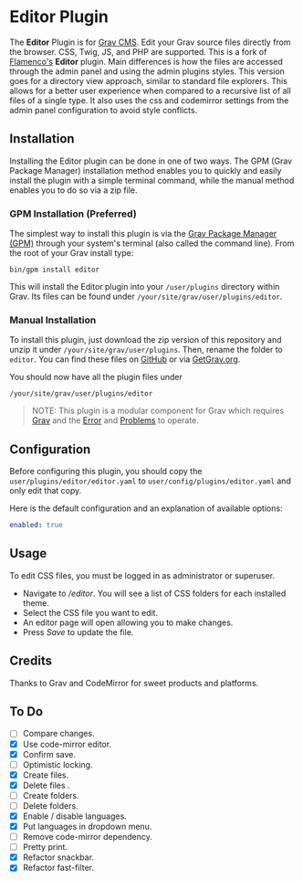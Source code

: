 # Editor Plugin

The **Editor** Plugin is for [Grav CMS](http://github.com/getgrav/grav). 
Edit your Grav source files directly from the browser. CSS, Twig, JS, and PHP are supported.
This is a fork of [Flamenco's](https://github.com/Flamenco/grav-plugin-editor/) **Editor** plugin.
Main differences is how the files are accessed through the admin panel and using the admin plugins styles. This version goes for a directory view approach, similar to standard file explorers.
This allows for a better user experience when compared to a recursive list of all files of a single type.
It also uses the css and codemirror settings from the admin panel configuration to avoid style conflicts.

## Installation

Installing the Editor plugin can be done in one of two ways. The GPM (Grav Package Manager) installation method enables you to quickly and easily install the plugin with a simple terminal command, while the manual method enables you to do so via a zip file.

### GPM Installation (Preferred)

The simplest way to install this plugin is via the [Grav Package Manager (GPM)](http://learn.getgrav.org/advanced/grav-gpm) through your system's terminal (also called the command line).  From the root of your Grav install type:

    bin/gpm install editor

This will install the Editor plugin into your `/user/plugins` directory within Grav. Its files can be found under `/your/site/grav/user/plugins/editor`.

### Manual Installation

To install this plugin, just download the zip version of this repository and unzip it under `/your/site/grav/user/plugins`. Then, rename the folder to `editor`. You can find these files on [GitHub](https://github.com/twelve-tone-llc/grav-plugin-editor) or via [GetGrav.org](http://getgrav.org/downloads/plugins#extras).

You should now have all the plugin files under

    /your/site/grav/user/plugins/editor
	
> NOTE: This plugin is a modular component for Grav which requires [Grav](http://github.com/getgrav/grav) and the [Error](https://github.com/getgrav/grav-plugin-error) and [Problems](https://github.com/getgrav/grav-plugin-problems) to operate.

## Configuration

Before configuring this plugin, you should copy the `user/plugins/editor/editor.yaml` to `user/config/plugins/editor.yaml` and only edit that copy.

Here is the default configuration and an explanation of available options:

```yaml
enabled: true
```

## Usage

To edit CSS files, you must be logged in as administrator or superuser.

* Navigate to _/editor_.  You will see a list of CSS folders for each installed theme.
* Select the CSS file you want to edit.
* An editor page will open allowing you to make changes.
* Press _Save_ to update the file.


## Credits

Thanks to Grav and CodeMirror for sweet products and platforms.

## To Do

- [ ] Compare changes.
- [x] Use code-mirror editor.
- [x] Confirm save.
- [ ] Optimistic locking.
- [x] Create files.
- [x] Delete files .
- [ ] Create folders.
- [ ] Delete folders.
- [x] Enable / disable languages.
- [x] Put languages in dropdown menu.
- [ ] Remove code-mirror dependency.
- [ ] Pretty print.
- [x] Refactor snackbar.
- [x] Refactor fast-filter.
